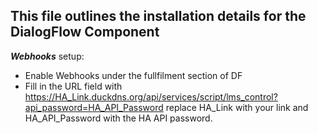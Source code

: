 ## This file outlines the installation details for the DialogFlow Component

**_Webhooks_** setup:
- Enable Webhooks under the fullfilment section of DF
- Fill in the URL field with https://HA_Link.duckdns.org/api/services/script/lms_control?api_password=HA_API_Password replace HA_Link with your link and HA_API_Password with the HA API password.
